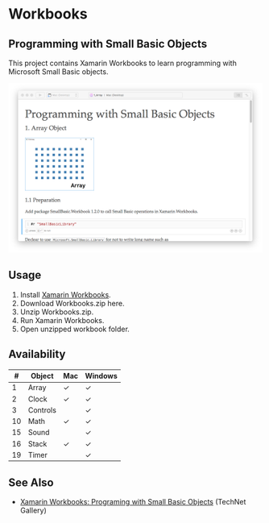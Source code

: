 
# Workbooks
## Programming with Small Basic Objects

This project contains Xamarin Workbooks to learn programming with Microsoft Small Basic objects.

![Xamarin Workbooks](img/1_Array.png)

## Usage
1. Install [Xamarin Workbooks](https://developer.xamarin.com/workbooks/). 
1. Download Workbooks.zip here. 
1. Unzip Workbooks.zip. 
1. Run Xamarin Workbooks. 
1. Open unzipped workbook folder. 


## Availability
|#|Object|Mac|Windows|
|---|---|---|---|
|1|Array|✓|✓|
|2|Clock|✓|✓|
|3|Controls| |✓|
|10|Math|✓|✓|
|15|Sound| |✓|
|16|Stack|✓|✓|
|19|Timer| |✓|

## See Also
* [Xamarin Workbooks: Programing with Small Basic Objects](https://gallery.technet.microsoft.com/Xamarin-Workbooks-a4ee4e03) (TechNet Gallery)
